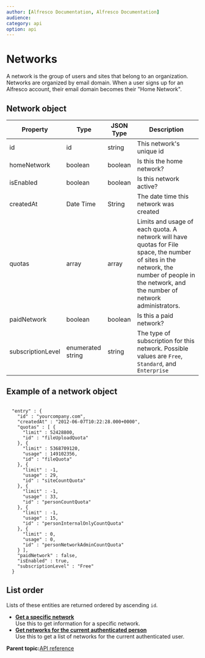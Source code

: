 ```yaml
---
author: [Alfresco Documentation, Alfresco Documentation]
audience: 
category: api
option: api
---
```


# Networks

A network is the group of users and sites that belong to an organization. Networks are organized by email domain. When a user signs up for an Alfresco account, their email domain becomes their "Home Network".

## Network object

|Property|Type|JSON Type|Description|
|--------|----|---------|-----------|
|id|id|string|This network's unique id|
|homeNetwork|boolean|boolean|Is this the home network?|
|isEnabled|boolean|boolean|Is this network active?|
|createdAt|Date Time|String|The date time this network was created|
|quotas|array|array|Limits and usage of each quota. A network will have quotas for File space, the number of sites in the network, the number of people in the network, and the number of network administrators.|
|paidNetwork|boolean|boolean|Is this a paid network?|
|subscriptionLevel|enumerated string|string|The type of subscription for this network. Possible values are `Free`, `Standard`, and `Enterprise`|

## Example of a network object

```

  "entry" : {
    "id" : "yourcompany.com",
    "createdAt" : "2012-06-07T10:22:28.000+0000",
    "quotas" : [ {
      "limit" : 52428800,
      "id" : "fileUploadQuota"
    }, {
      "limit" : 5368709120,
      "usage" : 149102356,
      "id" : "fileQuota"
    }, {
      "limit" : -1,
      "usage" : 29,
      "id" : "siteCountQuota"
    }, {
      "limit" : -1,
      "usage" : 33,
      "id" : "personCountQuota"
    }, {
      "limit" : -1,
      "usage" : 15,
      "id" : "personInternalOnlyCountQuota"
    }, {
      "limit" : 0,
      "usage" : 0,
      "id" : "personNetworkAdminCountQuota"
    } ],
    "paidNetwork" : false,
    "isEnabled" : true,
    "subscriptionLevel" : "Free"
  }
```

## List order

Lists of these entities are returned ordered by ascending `id`.

-   **[Get a specific network](../../../pra/1/concepts/pra-networks-get-network.md)**  
Use this to get information for a specific network.
-   **[Get networks for the current authenticated person](../../../pra/1/concepts/pra-networks-get-networks.md)**  
Use this to get a list of networks for the current authenticated user.

**Parent topic:**[API reference](../../../pra/1/concepts/pra-resources.md)

